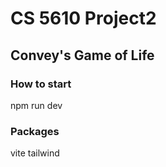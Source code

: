 # CS 5610 Project2

## Convey's Game of Life

### How to start

npm run dev

### Packages

vite
tailwind
